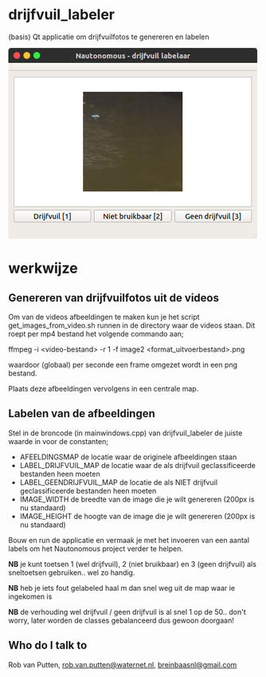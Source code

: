 # drijfvuil_labeler
(basis) Qt applicatie om drijfvuilfotos te genereren en labelen

![alt tag](https://github.com/waternet/drijfvuil_labeler/blob/master/qdrijfvuil.png)

# werkwijze

## Genereren van drijfvuilfotos uit de videos
Om van de videos afbeeldingen te maken kun je het script get_images_from_video.sh runnen in de directory waar de videos staan. Dit roept per mp4 bestand het volgende commando aan;

ffmpeg -i \<video-bestand\> -r 1 -f image2 \<format_uitvoerbestand\>.png

waardoor (globaal) per seconde een frame omgezet wordt in een png bestand.

Plaats deze afbeeldingen vervolgens in een centrale map.

## Labelen van de afbeeldingen
Stel in de broncode (in mainwindows.cpp) van drijfvuil_labeler de juiste waarde in voor de constanten;

* AFEELDINGSMAP de locatie waar de originele afbeeldingen staan
* LABEL_DRIJFVUIL_MAP de locatie waar de als drijfvuil geclassificeerde bestanden heen moeten
* LABEL_GEENDRIJFVUIL_MAP de locatie de als NIET drijfvuil geclassificeerde bestanden heen moeten
* IMAGE_WIDTH de breedte van de image die je wilt genereren (200px is nu standaard)
* IMAGE_HEIGHT de hoogte van de image die je wilt genereren (200px is nu standaard)

Bouw en run de applicatie en vermaak je met het invoeren van een aantal labels om het Nautonomous project verder te helpen.

**NB** je kunt toetsen 1 (wel drijfvuil), 2 (niet bruikbaar) en 3 (geen drijfvuil) als sneltoetsen gebruiken.. wel zo handig.

**NB** heb je iets fout gelabeled haal m dan snel weg uit de map waar ie ingekomen is

**NB** de verhouding wel drijfvuil / geen drijfvuil is al snel 1 op de 50.. don't worry, later worden de classes gebalanceerd dus gewoon doorgaan!

## Who do I talk to

Rob van Putten, rob.van.putten@waternet.nl, breinbaasnl@gmail.com

